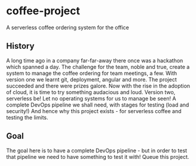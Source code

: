 # coffee-project
A serverless coffee ordering system for the office

## History
A long time ago in a company far-far-away there once was a hackathon which spanned a day.
The challenge for the team, noble and true, create a system to manage the coffee ordering for team meetings, a few.
With version one we learnt git, deployment, angular and more. The project succeeded and there were prizes galore.
Now with the rise in the adoption of cloud, it is time to try something audacious and loud.
Version two, serverless be! Let no operating systems for us to manage be seen!
A complete DevOps pipeline we shall need, with stages for testing (load and security!)
And hence why this project exists - for serverless coffee and testing the limits.

## Goal
The goal here is to have a complete DevOps pipeline - but in order to test that pipeline we need to have something to test it with!
Queue this project.
